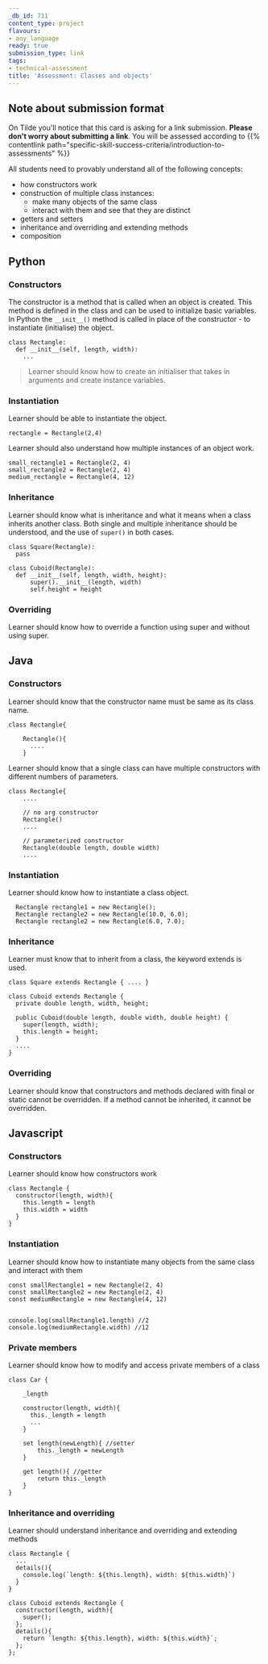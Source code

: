 ```yaml
---
_db_id: 711
content_type: project
flavours:
- any_language
ready: true
submission_type: link
tags:
- technical-assessment
title: 'Assessment: Classes and objects'
---
```


## Note about submission format

On Tilde you'll notice that this card is asking for a link submission. **Please don't worry about submitting a link**. You will be assessed according to {{% contentlink path="specific-skill-success-criteria/introduction-to-assessments" %}}


All students need to provably understand all of the following concepts:  
- how constructors work
- construction of multiple class instances:
  - make many objects of the same class
  - interact with them and see that they are distinct
- getters and setters
- inheritance and overriding and extending methods
- composition

## Python

### Constructors

The constructor is a method that is called when an object is created. This method is defined in the class and can be used to initialize basic variables. In Python the `__init__()` method is called in place of the constructor - to instantiate (initialise) the object.

```
class Rectangle:
  def __init__(self, length, width):
    ...
```

> Learner should know how to create an initialiser that takes in arguments and create instance variables.


### Instantiation

Learner should be able to instantiate the object.

```
rectangle = Rectangle(2,4)
```

Learner should also understand how multiple instances of an object work.

```
small_rectangle1 = Rectangle(2, 4)
small_rectangle2 = Rectangle(2, 4)
medium_rectangle = Rectangle(4, 12)
```

### Inheritance

Learner should know what is inheritance and what it means when a class inherits another class. Both single and multiple inheritance should be understood, and the use of `super()` in both cases.

```
class Square(Rectangle):
  pass

class Cuboid(Rectangle):
  def __init__(self, length, width, height):
      super().__init__(length, width)
      self.height = height
```

### Overriding

Learner should know how to override a function using super and without using super.


## Java

### Constructors

Learner should know that the constructor name must be same as its class name. 

```
class Rectangle{

    Rectangle(){
      ....
    }    
```
Learner should know that a single class can have multiple constructors with different numbers of parameters. 

```
class Rectangle{
    ....

    // no arg constructor
    Rectangle()
    ....

    // parameterized constructor
    Rectangle(double length, double width)
    ....
```

### Instantiation

Learner should know how to instantiate a class object.

```
  Rectangle rectangle1 = new Rectangle();
  Rectangle rectangle2 = new Rectangle(10.0, 6.0);
  Rectangle rectangle2 = new Rectangle(6.0, 7.0);
```

### Inheritance

Learner must know that to inherit from a class, the keyword extends is used. 

```
class Square extends Rectangle { .... }

class Cuboid extends Rectangle {
  private double length, width, height;
   
  public Cuboid(double length, double width, double height) {
    super(length, width);
    this.length = height;
  }
  ....
}
```

### Overriding

Learner should know that constructors and methods declared with final or static cannot be overridden. If a method cannot be inherited, it cannot be overridden.

## Javascript

### Constructors

Learner should know how constructors work

```
class Rectangle {
  constructor(length, width){
    this.length = length
    this.width = width
  }
}
```
### Instantiation

Learner should know how to instantiate many objects from the same class and interact with them

```
const smallRectangle1 = new Rectangle(2, 4)
const smallRectangle2 = new Rectangle(2, 4)
const mediumRectangle = new Rectangle(4, 12)


console.log(smallRectangle1.length) //2
console.log(mediumRectangle.width) //12

```
### Private members

Learner should know how to modify and access private members of a class

```
class Car {

    _length

    constructor(length, width){
      this._length = length
      ...
    }

    set length(newLength){ //setter
        this._length = newLength
    }

    get length(){ //getter
        return this._length
    }
}

```
### Inheritance and overriding

Learner should understand inheritance and overriding and extending methods
```
class Rectangle {
  ...
  details(){
    console.log(`length: ${this.length}, width: ${this.width}`)
  }
}

class Cuboid extends Rectangle {
  constructor(length, width){
    super();
  };
  details(){
    return `length: ${this.length}, width: ${this.width}`;
  };
};
